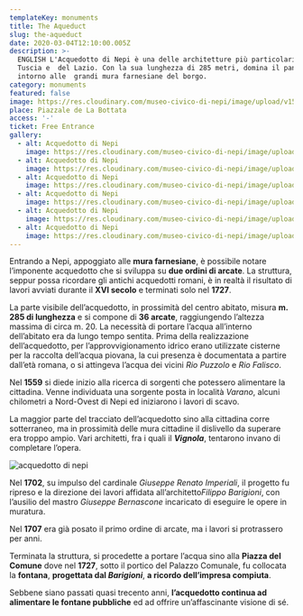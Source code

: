 ```yaml
---
templateKey: monuments
title: The Aqueduct
slug: the-aqueduct
date: 2020-03-04T12:10:00.005Z
description: >-
  ENGLISH L'Acquedotto di Nepi è una delle architetture più particolari della
  Tuscia e  del Lazio. Con la sua lunghezza di 285 metri, domina il panorama
  intorno alle  grandi mura farnesiane del borgo.
category: monuments
featured: false
image: https://res.cloudinary.com/museo-civico-di-nepi/image/upload/v1587371908/acquedotto-06_pyyezf.jpg
place: Piazzale de La Bottata
access: '-'
ticket: Free Entrance
gallery:
  - alt: Acquedotto di Nepi
    image: https://res.cloudinary.com/museo-civico-di-nepi/image/upload/v1587369825/acquedotto-01.jpg
  - alt: Acquedotto di Nepi
    image: https://res.cloudinary.com/museo-civico-di-nepi/image/upload/v1587371907/acquedotto-02_aj5wor.jpg
  - alt: Acquedotto di Nepi
    image: https://res.cloudinary.com/museo-civico-di-nepi/image/upload/v1587371913/acquedotto-03_oi7brd.jpg
  - alt: Acquedotto di Nepi
    image: https://res.cloudinary.com/museo-civico-di-nepi/image/upload/v1587371910/acquedotto-04_syy5zu.jpg
  - alt: Acquedotto di Nepi
    image: https://res.cloudinary.com/museo-civico-di-nepi/image/upload/v1587371906/acquedotto-05_cg8qet.jpg
  - alt: Acquedotto di Nepi
    image: https://res.cloudinary.com/museo-civico-di-nepi/image/upload/v1587371908/acquedotto-06_pyyezf.jpg
---
```

Entrando a Nepi, appoggiato alle **mura farnesiane**, è possibile notare l’imponente acquedotto che si sviluppa su **due ordini di arcate**. La struttura, seppur possa ricordare gli antichi acquedotti romani, è in realtà il risultato di lavori avviati durante il **XVI secolo** e terminati solo nel **1727**.

La parte visibile dell’acquedotto, in prossimità del centro abitato, misura **m. 285 di lunghezza** e si compone di **36 arcate**, raggiungendo l’altezza massima di circa m. 20. La necessità di portare l’acqua all’interno dell’abitato era da lungo tempo sentita. Prima della realizzazione dell’acquedotto, per l’approvvigionamento idrico erano utilizzate cisterne per la raccolta dell’acqua piovana, la cui presenza è documentata a partire dall’età romana, o si attingeva l’acqua dei vicini *Rio Puzzolo* e *Rio Falisco*.

Nel **1559** si diede inizio alla ricerca di sorgenti che potessero alimentare la cittadina. Venne individuata una sorgente posta in località *Varano*, alcuni chilometri a Nord-Ovest di Nepi ed iniziarono i lavori di scavo.

La maggior parte del tracciato dell’acquedotto sino alla cittadina corre sotterraneo, ma in prossimità delle mura cittadine il dislivello da superare era troppo ampio. Vari architetti, fra i quali il ***Vignola***, tentarono invano di completare l’opera.

![acquedotto di nepi](/assets/events-02.jpg "Acquedotto di Nepi")

Nel **1702**, su impulso del cardinale *Giuseppe Renato Imperiali*, il progetto fu ripreso e la direzione dei lavori affidata all’architetto*Filippo Barigioni*, con l’ausilio del mastro *Giuseppe Bernascone* incaricato di eseguire le opere in muratura.

Nel **1707** era già posato il primo ordine di arcate, ma i lavori si protrassero per anni.

Terminata la struttura, si procedette a portare l’acqua sino alla **Piazza del Comune** dove nel **1727**, sotto il portico del Palazzo Comunale, fu collocata la **fontana**, **progettata dal *Barigioni***, **a ricordo dell’impresa compiuta**.

Sebbene siano passati quasi trecento anni, **l’acquedotto continua ad alimentare le fontane pubbliche** ed ad offrire un’affascinante visione di sé.
